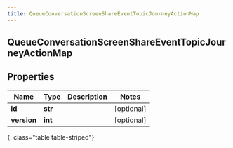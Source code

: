 ```yaml
---
title: QueueConversationScreenShareEventTopicJourneyActionMap
---
```

## QueueConversationScreenShareEventTopicJourneyActionMap

## Properties

|Name | Type | Description | Notes|
|------------ | ------------- | ------------- | -------------|
| **id** | **str** |  | [optional] |
| **version** | **int** |  | [optional] |
{: class="table table-striped"}



